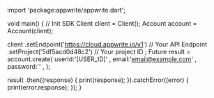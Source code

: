 import 'package:appwrite/appwrite.dart';

void main() { // Init SDK
  Client client = Client();
  Account account = Account(client);

  client
    .setEndpoint('https://cloud.appwrite.io/v1') // Your API Endpoint
    .setProject('5df5acd0d48c2') // Your project ID
  ;
  Future result = account.create(
    userId:'[USER_ID]' ,
    email:'email@example.com' ,
    password:'' ,
  );

  result
    .then((response) {
      print(response);
    }).catchError((error) {
      print(error.response);
  });
}
